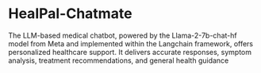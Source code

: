 # HealPal-Chatmate
 The LLM-based medical chatbot, powered by the Llama-2-7b-chat-hf model from Meta and implemented within the Langchain framework, offers personalized healthcare support. It delivers accurate responses, symptom analysis, treatment recommendations, and general health guidance
